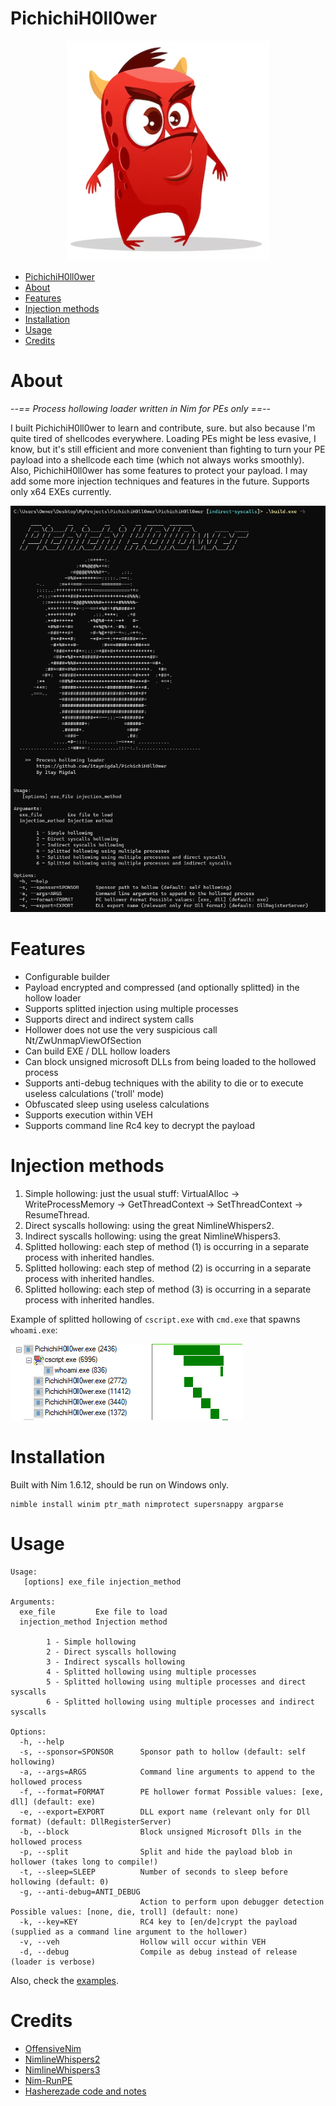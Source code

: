 
# PichichiH0ll0wer

<p align="center">
  <img alt="Pichichi" src="/assets/pichichi.PNG">
</p>

- [PichichiH0ll0wer](#pichichih0ll0wer)
- [About](#about)
- [Features](#features)
- [Injection methods](#injection-methods)
- [Installation](#installation)
- [Usage](#usage)
- [Credits](#credits)

# About

*--== Process hollowing loader written in Nim for PEs only ==--*

I built PichichiH0ll0wer to learn and contribute, sure. but also because I'm quite tired of shellcodes everywhere. 
Loading PEs might be less evasive, I know, but it's still efficient and more convenient than fighting to turn your PE payload into a shellcode each time (which not always works smoothly).
Also, PichichiH0ll0wer has some features to protect your payload.
I may add some more injection techniques and features in the future.
Supports only x64 EXEs currently.

![](/assets/ui.PNG)

# Features
- Configurable builder
- Payload encrypted and compressed (and optionally splitted) in the hollow loader
- Supports splitted injection using multiple processes
- Supports direct and indirect system calls
- Hollower does not use the very suspicious call Nt/ZwUnmapViewOfSection
- Can build EXE / DLL hollow loaders
- Can block unsigned microsoft DLLs from being loaded to the hollowed process
- Supports anti-debug techniques with the ability to die or to execute useless calculations ('troll' mode)
- Obfuscated sleep using useless calculations
- Supports execution within VEH
- Supports command line Rc4 key to decrypt the payload

# Injection methods
1. Simple hollowing: just the usual stuff: VirtualAlloc -> WriteProcessMemory -> GetThreadContext -> SetThreadContext -> ResumeThread.
2. Direct syscalls hollowing: using the great NimlineWhispers2.
3. Indirect syscalls hollowing: using the great NimlineWhispers3.
4. Splitted hollowing: each step of method (1) is occurring in a separate process with inherited handles.
5. Splitted hollowing: each step of method (2) is occurring in a separate process with inherited handles.
6. Splitted hollowing: each step of method (3) is occurring in a separate process with inherited handles.

Example of splitted hollowing of `cscript.exe` with `cmd.exe` that spawns `whoami.exe`:

![](/assets/splitted_pstree.PNG)

# Installation
Built with Nim 1.6.12, should be run on Windows only.
```
nimble install winim ptr_math nimprotect supersnappy argparse
```

# Usage

```
Usage:
   [options] exe_file injection_method

Arguments:
  exe_file         Exe file to load
  injection_method Injection method

        1 - Simple hollowing
        2 - Direct syscalls hollowing
        3 - Indirect syscalls hollowing
        4 - Splitted hollowing using multiple processes
        5 - Splitted hollowing using multiple processes and direct syscalls
        6 - Splitted hollowing using multiple processes and indirect syscalls

Options:
  -h, --help
  -s, --sponsor=SPONSOR      Sponsor path to hollow (default: self hollowing)
  -a, --args=ARGS            Command line arguments to append to the hollowed process
  -f, --format=FORMAT        PE hollower format Possible values: [exe, dll] (default: exe)
  -e, --export=EXPORT        DLL export name (relevant only for Dll format) (default: DllRegisterServer)
  -b, --block                Block unsigned Microsoft Dlls in the hollowed process
  -p, --split                Split and hide the payload blob in hollower (takes long to compile!)
  -t, --sleep=SLEEP          Number of seconds to sleep before hollowing (default: 0)
  -g, --anti-debug=ANTI_DEBUG
                             Action to perform upon debugger detection Possible values: [none, die, troll] (default: none)
  -k, --key=KEY              RC4 key to [en/de]crypt the payload (supplied as a command line argument to the hollower)
  -v, --veh                  Hollow will occur within VEH
  -d, --debug                Compile as debug instead of release (loader is verbose)
```
Also, check the [examples](/examples/).

# Credits
- [OffensiveNim](https://github.com/byt3bl33d3r/OffensiveNim)
- [NimlineWhispers2](https://github.com/ajpc500/NimlineWhispers2)
- [NimlineWhispers3](https://github.com/klezVirus/NimlineWhispers3)
- [Nim-RunPE](https://github.com/S3cur3Th1sSh1t/Nim-RunPE)
- [Hasherezade code and notes](https://github.com/hasherezade/libpeconv/tree/master/run_pe)

  
